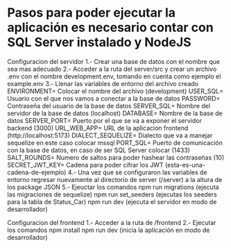 # Pasos para poder ejecutar la aplicación es necesario contar con SQL Server instalado y NodeJS

Configuracion del servidor
    1.- Crear una base de datos con el nombre que sea mas adecuado
    2.- Acceder a la ruta del server/src y crear un archivo .env con el nombre development.env, tomando en cuenta como ejemplo el example.env
    3.- Llenar las variables de entorno del archivo creado  
          ENVIRONMENT= Colocar el nombre del archivo (development)
          USER_SQL= Usuario con el que nos vamos a conectar a la base de datos 
          PASSWORD= Contraseña del usuario de la base de datos
          SERVER_SQL= Nombre del servidor de la base de datos (localhost)
          DATABASE= Nombre de la base de datos
          SERVER_PORT= Puerto por el que se va a exponer el servidor backend (3000)
          URL_WEB_APP= URL de la aplicacion frontend (http://localhost:5173)
          DIALECT_SEQUELIZE= Dialecto que va a manejar sequelize en este caso colocar mssql
          PORT_SQL= Puerto de comunicación con la base de datos, en caso de ser SQL Server colocar (1433)
          SALT_ROUNDS= Numero de saltos para poder hashear las contraseñas (10)
          SECRET_JWT_KEY= Cadena para poder cifrar los JWT (esta-es-una-cadena-de-ejemplo)
    4.- Una vez que se configuraron las variables de entorno regresar nuevamente al directorio de server (/server) a la altura de los package JSON
    5.- Ejeuctar los comandos
          npm run migrations (ejecuta las migraciones de sequelize)
          npm run set_seeders (ejecutas los seeders para la tabla de Status_Car)
          npm run dev (ejecuta el servidor en modo de desarrollador)

Configuracion del frontend
    1.- Acceder a la ruta de /frontend
    2.- Ejecutar los comandos
          npm install
          npm run dev (inicia la aplicación en modo de desarrollador)

          

